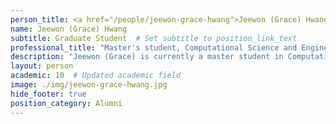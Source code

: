 ```yaml
---
person_title: <a href="/people/jeewon-grace-hwang">Jeewon (Grace) Hwang</a>
name: Jeewon (Grace) Hwang
subtitle: Graduate Student  # Set subtitle to position_link_text
professional_title: "Master's student, Computational Science and Engineering, School of Engineering & Applied Sciences"
description: "Jeewon (Grace) is currently a master student in Computational Science & Engineering (CSE) at Harvard University, School of Engineering & Applied Sciences (SEAS). She completed her Bachelor degree in Computer Science at KAIST, Korea. Her research involved computational biology in the focus of analyzing biological systems in mathematical model. (Hong C, Hwang J, Cho K­H, Shin I (2015) An Efficient Steady­State Analysis Method for Large Boolean Networks with High Maximum Node Connectivity.PLoS ONE 10(12): e0145734. doi:10.1371/journal.pone.0145734)At the Park Lab in the Department of Biomedical informatics, Jeewon (Grace) is joining the research project of  4D Nucleome Data Coordination and Integration Center(4DN-DCIC) hosted at DBMI during 2016-2017 as a master research student."
layout: person
academic: 10  # Updated academic field
image: ./img/jeewon-grace-hwang.jpg
hide_footer: true
position_category: Alumni
---
```

